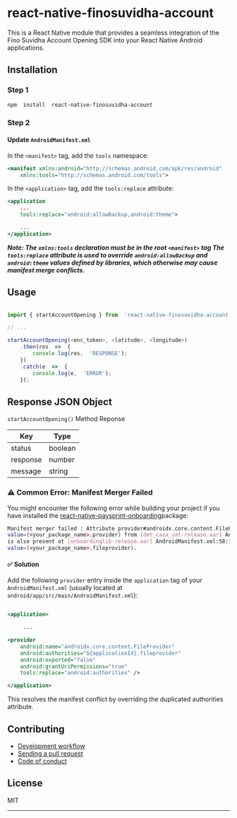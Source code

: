 # react-native-finosuvidha-account

This is a React Native module that provides a seamless integration of the Fino Suvidha Account Opening SDK into your React Native Android applications.

## Installation

### Step 1

```sh
npm  install  react-native-finosuvidha-account
```

### Step 2

#### Update `AndroidManifest.xml`

In the `<manifest>` tag, add the `tools` namespace:

```xml
<manifest xmlns:android="http://schemas.android.com/apk/res/android"
    xmlns:tools="http://schemas.android.com/tools">
```

In the `<application>` tag, add the `tools:replace` attribute:

```xml
<application
    ...
    tools:replace="android:allowBackup,android:theme">

    ...
</application>
```

**_Note: The `xmlns:tools` declaration must be in the root `<manifest>` tag
The `tools:replace` attribute is used to override `android:allowBackup` and `android:theme` values defined by libraries, which otherwise may cause manifest merge conflicts._**

## Usage

```js

import { startAccountOpening } from  'react-native-finosuvidha-account';

// ...

startAccountOpening(<enc_token>, <latitude>, <longitude>)
	.then(res  =>  {
		console.log(res,  'RESPONSE');
	})
	.catch(e  =>  {
		console.log(e,  'ERROR');
	});

```

## Response JSON Object

`startAccountOpening()` Method Reponse

| Key               | Type    | 
|-------------------|---------| 
| status            | boolean |  
| response          | number  |          |
| message           | string  |



### ⚠️ Common Error: Manifest Merger Failed

You might encounter the following error while building your project if you have installed the [react-native-paysprint-onboarding](https://www.npmjs.com/package/react-native-paysprint-onboarding)package:

```sh
Manifest merger failed : Attribute provider#androidx.core.content.FileProvider@authorities 
value=(<your_package_name>.provider) from [dmt_casa_uat-release.aar] AndroidManifest.xml:59:13-60 
is also present at [onboardinglib-release.aar] AndroidManifest.xml:58:13-64 
value=(<your_package_name>.fileprovider).
```


#### ✅ Solution

Add the following `provider` entry inside the `application` tag of your `AndroidManifest.xml` (usually located at `android/app/src/main/AndroidManifest.xml`):

```xml

<application>

     ...

<provider
    android:name="androidx.core.content.FileProvider"
    android:authorities="${applicationId}.fileprovider"
    android:exported="false"
    android:grantUriPermissions="true"
    tools:replace="android:authorities" />

</application>


```

This resolves the manifest conflict by overriding the duplicated authorities attribute.

## Contributing

- [Development workflow](CONTRIBUTING.md#development-workflow)
- [Sending a pull request](CONTRIBUTING.md#sending-a-pull-request)
- [Code of conduct](CODE_OF_CONDUCT.md)

## License

MIT

---
